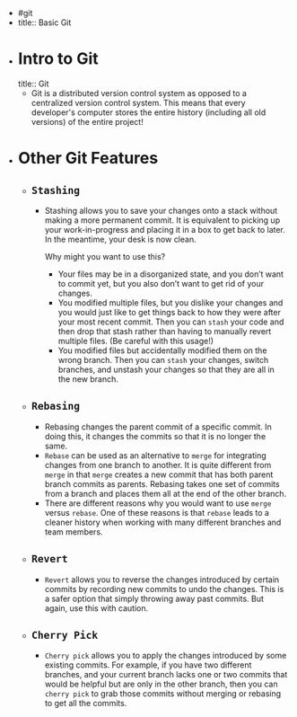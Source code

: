- #git
- title:: Basic Git
- # Intro to Git
  title:: Git
	- Git is a distributed version control system as opposed to a centralized version control system. This means that every developer's computer stores the entire history (including all old versions) of the entire project!
- # Other Git Features
	- ## `Stashing`
		- Stashing allows you to save your changes onto a stack without making a more permanent commit. It is equivalent to picking up your work-in-progress and placing it in a box to get back to later. In the meantime, your desk is now clean.
		  
		  Why might you want to use this?
			- Your files may be in a disorganized state, and you don’t want to commit yet, but you also don’t want to get rid of your changes.
			- You modified multiple files, but you dislike your changes and you would just like to get things back to how they were after your most recent commit. Then you can `stash` your code and then drop that stash rather than having to manually revert multiple files. (Be careful with this usage!)
			- You modified files but accidentally modified them on the wrong branch. Then you can `stash` your changes, switch branches, and unstash your changes so that they are all in the new branch.
	- ## `Rebasing`
		- Rebasing changes the parent commit of a specific commit. In doing this, it changes the commits so that it is no longer the same.
		- `Rebase` can be used as an alternative to `merge` for integrating changes from one branch to another. It is quite different from `merge` in that `merge` creates a new commit that has both parent branch commits as parents. Rebasing takes one set of commits from a branch and places them all at the end of the other branch.
		- There are different reasons why you would want to use `merge` versus `rebase`. One of these reasons is that `rebase` leads to a cleaner history when working with many different branches and team members.
	- ## `Revert`
		- `Revert` allows you to reverse the changes introduced by certain commits by recording new commits to undo the changes. This is a safer option that simply throwing away past commits. But again, use this with caution.
	- ## `Cherry Pick`
		- `Cherry pick` allows you to apply the changes introduced by some existing commits. For example, if you have two different branches, and your current branch lacks one or two commits that would be helpful but are only in the other branch, then you can `cherry pick` to grab those commits without merging or rebasing to get all the commits.